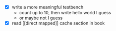 - [x] write a more meaningful testbench
	- count up to 10, then write hello world I guess
	- or maybe not I guess
- [x] read [[direct mapped]] cache section in book